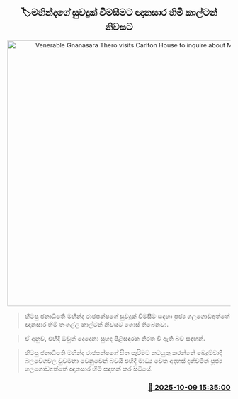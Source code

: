 <p align='center'><b><h2 align='center' title='Venerable Gnanasara Thero visits Carlton House to inquire about Mahinda's well-being'>🏷මහින්දගේ සුවදුක් විමසීමට ඥානසාර හිමි කාල්ටන් නිවසට</h2></b></p>
<p align='center'><img src='https://helakuru.sgp1.cdn.digitaloceanspaces.com/esana/images/lib/mahinda-gna-hj.jpg' width='600' alt='Venerable Gnanasara Thero visits Carlton House to inquire about Mahinda's well-being'></p>

> හිටපු ජනාධිපති මහින්ද රාජපක්ෂගේ සුවදුක් විමසීම සඳහා පූජ්‍ය ගලගොඩඅත්තේ ඥානසාර හිමි තංගල්ල කාල්ටන් නිවසට ගොස් තිබෙනවා.

> ඒ අනුව, එහිදී ඔවුන් දෙදෙනා සුහද පිළිසඳරක නිරත වී ඇති බව සඳහන්.

> හිටපු ජනාධිපති මහින්ද රාජපක්ෂ‍ගේ සිත පෑරිමට කටයුතු කරන්නේ බෙදුම්වාදී බලවේගවල වුවමනා වෙනුවෙන් බවයි එහිදී මාධ්‍ය වෙත අදහස් දක්වමින් පූජ්‍ය ගලගොඩඅත්තේ ඥානසාර හිමි සඳහන් කර සිටියේ‍.



<h3 align='right'><a href='https://www.helakuru.lk/esana/p/114350/'>📅 2025-10-09 15:35:00</a></h3>
